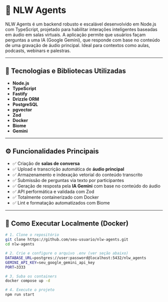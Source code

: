 # 🧠 NLW Agents

NLW Agents é um backend robusto e escalável desenvolvido em Node.js com TypeScript, projetado para habilitar interações inteligentes baseadas em áudio em salas virtuais. A aplicação permite que usuários façam perguntas a uma IA (Google Gemini), que responde com base no conteúdo de uma gravação de áudio principal. Ideal para contextos como aulas, podcasts, webinars e palestras.

---

## 🚀 Tecnologias e Bibliotecas Utilizadas

- **Node.js**
- **TypeScript** 
- **Fastify**
- **Drizzle ORM**
- **PostgreSQL**
- **pgvector**
- **Zod**
- **Docker**
- **Biome**
- **Gemini**

---

## ⚙️ Funcionalidades Principais

- ✅ Criação de **salas de conversa**
- ✅ Upload e transcrição automática de **áudio principal**
- ✅ Armazenamento e indexação vetorial do conteúdo transcrito
- ✅ Submissão de perguntas via texto por participantes
- ✅ Geração de resposta pela **IA Gemini** com base no conteúdo do áudio
- ✅ API performática e validada com Zod
- ✅ Totalmente containerizado com Docker
- ✅ Lint e formatação automatizados com Biome

---

## 🐳 Como Executar Localmente (Docker)

```bash
# 1. Clone o repositório
git clone https://github.com/seu-usuario/nlw-agents.git
cd nlw-agents

# 2. Crie e configure o arquivo .env (ver seção abaixo)
DATABASE_URL=postgres://user:password@localhost:5432/nlw_agents
GEMINI_API_KEY=seu_google_gemini_api_key
PORT=3333

# 3. Suba os containers
docker compose up -d

# 4. Execute o projeto
npm run start

